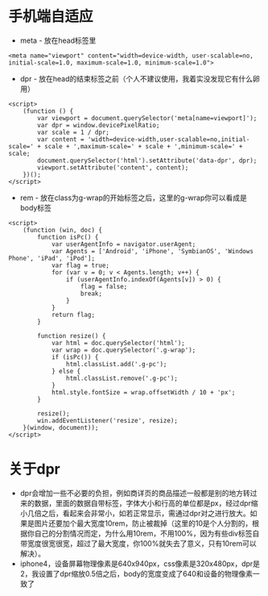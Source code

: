 # 手机端自适应
* meta - 放在head标签里
```
<meta name="viewport" content="width=device-width, user-scalable=no, initial-scale=1.0, maximum-scale=1.0, minimum-scale=1.0">
```
* dpr - 放在head的结束标签之前（个人不建议使用，我着实没发现它有什么卵用）
```
<script>
    (function () {
        var viewport = document.querySelector('meta[name=viewport]');
        var dpr = window.devicePixelRatio;
        var scale = 1 / dpr;
        var content = 'width=device-width,user-scalable=no,initial-scale=' + scale + ',maximum-scale=' + scale + ',minimum-scale=' + scale;
        document.querySelector('html').setAttribute('data-dpr', dpr);
        viewport.setAttribute('content', content);
    })();
</script>
```
* rem - 放在class为g-wrap的开始标签之后，这里的g-wrap你可以看成是body标签
```
<script>
    (function (win, doc) {
        function isPc() {
            var userAgentInfo = navigator.userAgent;
            var Agents = ['Android', 'iPhone', 'SymbianOS', 'Windows Phone', 'iPad', 'iPod'];
            var flag = true;
            for (var v = 0; v < Agents.length; v++) {
                if (userAgentInfo.indexOf(Agents[v]) > 0) {
                    flag = false;
                    break;
                }
            }
            return flag;
        }

        function resize() {
            var html = doc.querySelector('html');
            var wrap = doc.querySelector('.g-wrap');
            if (isPc()) {
                html.classList.add('.g-pc');
            } else {
                html.classList.remove('.g-pc');
            }
            html.style.fontSize = wrap.offsetWidth / 10 + 'px';
        }

        resize();
        win.addEventListener('resize', resize);
    }(window, document));
</script>
```
# 关于dpr
* dpr会增加一些不必要的负担，例如商详页的商品描述一般都是别的地方转过来的数据，里面的数据自带标签，字体大小和行高的单位都是px，经过dpr缩小几倍之后，看起来会非常小，如若正常显示，需通过dpr对之进行放大。如果是图片还要加个最大宽度10rem，防止被裁掉（这里的10是个人分割的，根据你自己的分割情况而定，为什么用10rem，不用100%，因为有些div标签自带宽度很宽很宽，超过了最大宽度，你100%就失去了意义，只有10rem可以解决）。
* iphone4，设备屏幕物理像素是640x940px，css像素是320x480px，dpr是2，我设置了dpr缩放0.5倍之后，body的宽度变成了640和设备的物理像素一致了
